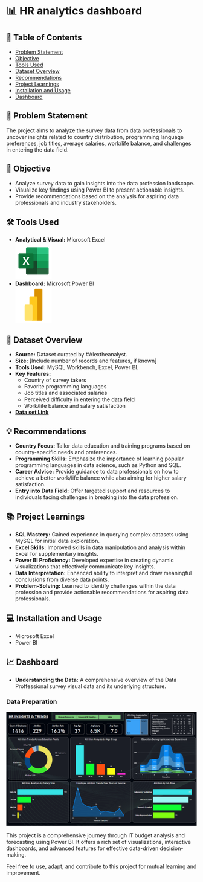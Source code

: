 # 📊 HR analytics dashboard

## 📕 Table of Contents
- [Problem Statement](#-problem-statement)
- [Objective](#-objective)
- [Tools Used](#%EF%B8%8F-tools-used)
- [Dataset Overview](#-dataset-overview)
- [Recommendations](#-recommendations)
- [Project Learnings](#-project-learnings)
- [Installation and Usage](#-installation-and-usage)
- [Dashboard](#-dashboard)
  
## 🚀 Problem Statement
The project aims to analyze the survey data from data professionals to uncover insights related to country distribution, programming language preferences, job titles, average salaries, work/life balance, and challenges in entering the data field.

## 🎯 Objective
- Analyze survey data to gain insights into the data profession landscape.
- Visualize key findings using Power BI to present actionable insights.
- Provide recommendations based on the analysis for aspiring data professionals and industry stakeholders.

## 🛠️ Tools Used
- **Analytical & Visual:**  Microsoft Excel\
  <img width="96" height="96" src=https://github.com/Boomihasri/Finance_analysis_dashboard/blob/main/icons8-microsoft-excel-144.png/>
- **Dashboard:** Microsoft Power BI\
  <img width="96" height="96" src=https://github.com/Boomihasri/Finance_analysis_dashboard/blob/main/power%20bi%20logo.png/>

## 📂 Dataset Overview
- **Source:** Dataset curated by #Alextheanalyst.
- **Size:** [Include number of records and features, if known]
- **Tools Used:** MySQL Workbench, Excel, Power BI.
- **Key Features:**
  - Country of survey takers
  - Favorite programming languages
  - Job titles and associated salaries
  - Perceived difficulty in entering the data field
  - Work/life balance and salary satisfaction
- [**Data set Link**](https://github.com/Boomihasri/HR-analytics-dashboard/blob/main/HR%20analytics%20Dashboard.pbix)

## 💡 Recommendations
- **Country Focus:** Tailor data education and training programs based on country-specific needs and preferences.
- **Programming Skills:** Emphasize the importance of learning popular programming languages in data science, such as Python and SQL.
- **Career Advice:** Provide guidance to data professionals on how to achieve a better work/life balance while also aiming for higher salary satisfaction.
- **Entry into Data Field:** Offer targeted support and resources to individuals facing challenges in breaking into the data profession.

## 📚 Project Learnings
- **SQL Mastery:** Gained experience in querying complex datasets using MySQL for initial data exploration.
- **Excel Skills:** Improved skills in data manipulation and analysis within Excel for supplementary insights.
- **Power BI Proficiency:** Developed expertise in creating dynamic visualizations that effectively communicate key insights.
- **Data Interpretation:** Enhanced ability to interpret and draw meaningful conclusions from diverse data points.
- **Problem-Solving:** Learned to identify challenges within the data profession and provide actionable recommendations for aspiring data professionals.

 ## 💻 Installation and Usage
- Microsoft Excel
- Power BI
 
## 📈 Dashboard

- **Understanding the Data:** A comprehensive overview of the Data Proffessional survey visual data and its underlying structure.

### Data Preparation
<img src=https://github.com/Boomihasri/HR-analytics-dashboard/blob/main/HR%20analytics%20img.png>


This project is a comprehensive journey through IT budget analysis and forecasting using Power BI. It offers a rich set of visualizations, interactive dashboards, and advanced features for effective data-driven decision-making.

Feel free to use, adapt, and contribute to this project for mutual learning and improvement.
